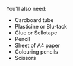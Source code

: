 You'll also need:

- Cardboard tube
- Plasticine or Blu-tack
- Glue or Sellotape
- Pencil
- Sheet of A4 paper
- Colouring pencils
- Scissors
